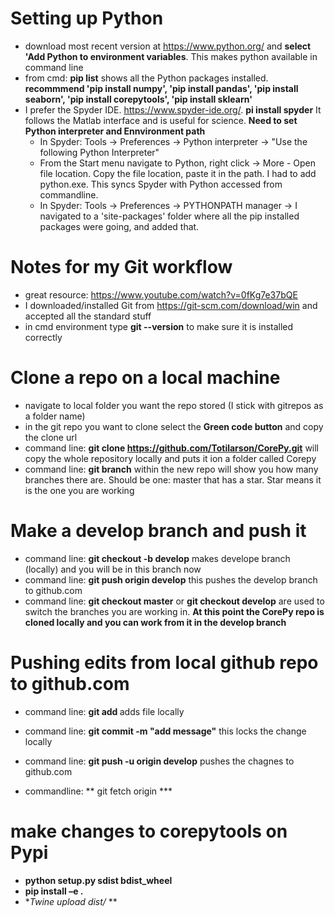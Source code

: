 # Setting up Python
- download most recent version at https://www.python.org/ and **select 'Add Python to environment variables**. This makes python available in command line 
- from cmd: **pip list** shows all the Python packages installed. **recommmend 'pip install numpy', 'pip install pandas', 'pip install seaborn', 'pip install corepytools', 'pip install sklearn'**
- I prefer the Spyder IDE. https://www.spyder-ide.org/. **pi install spyder** It follows the Matlab interface and is useful for science.  **Need to set Python interpreter and Ennvironment path**
    - In Spyder: Tools -> Preferences -> Python interpreter -> "Use the following Python Interpreter"
    - From the Start menu navigate to Python, right click -> More - Open file location. Copy the file location, paste it in the path. I had to add python.exe. This syncs Spyder        with Python accessed from commandline.
    - In Spyder: Tools -> Preferences -> PYTHONPATH manager -> I navigated to a 'site-packages' folder where all the pip installed packages were going, and added that.

# Notes for my Git workflow
- great resource: https://www.youtube.com/watch?v=0fKg7e37bQE
- I downloaded/installed Git from https://git-scm.com/download/win and accepted all the standard stuff
- in cmd environment type **git --version** to make sure it is installed correctly 

# Clone a repo on a local machine
- navigate to local folder you want the repo stored (I stick with gitrepos as a folder name)
- in the git repo you want to clone select the **Green code button** and copy the clone url
- command line: **git clone https://github.com/Totilarson/CorePy.git** will copy the whole repository locally and puts it ion a folder called Corepy
- command line: **git branch** within the new repo will show you how many branches there are. Should be one: master that has a star. Star means it is the one you are working 

# Make a develop branch and push it 
- command line: **git checkout -b develop** makes develope branch (locally) and you will be in this branch now
- command line: **git push origin develop**  this pushes the develop branch to github.com
- command line: **git checkout master** or **git checkout develop** are used to switch the branches you are working in. 
**At this point the CorePy repo is cloned locally and you can work from it in the develop branch**


# Pushing edits from local github repo to github.com 
- command line: **git add <file name>** adds file locally
- command line: **git commit -m "add message"**  this locks the change locally
- command line: **git push -u origin develop** pushes the chagnes to github.com
  
- commandline: ** git fetch origin  ***
  
# make changes to corepytools on Pypi
-  **python setup.py sdist bdist_wheel**
-  **pip install –e .**
-  **Twine upload dist/* **
  
